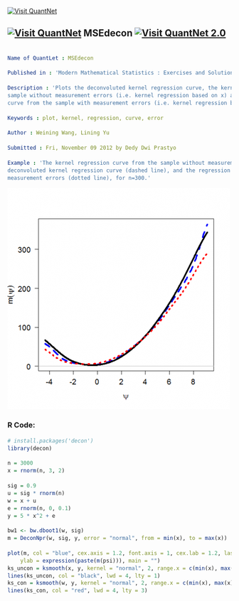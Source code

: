 
[<img src="https://github.com/QuantLet/Styleguide-and-FAQ/blob/master/pictures/banner.png" width="880" alt="Visit QuantNet">](http://quantlet.de/index.php?p=info)

## [<img src="https://github.com/QuantLet/Styleguide-and-Validation-procedure/blob/master/pictures/qloqo.png" alt="Visit QuantNet">](http://quantlet.de/) **MSEdecon** [<img src="https://github.com/QuantLet/Styleguide-and-Validation-procedure/blob/master/pictures/QN2.png" width="60" alt="Visit QuantNet 2.0">](http://quantlet.de/d3/ia)

```yaml

Name of QuantLet : MSEdecon

Published in : 'Modern Mathematical Statistics : Exercises and Solutions'

Description : 'Plots the deconvoluted kernel regression curve, the kernel regression curve from the
sample without measurement errors (i.e. kernel regression based on x) and the kernel regression
curve from the sample with measurement errors (i.e. kernel regression based on z).'

Keywords : plot, kernel, regression, curve, error

Author : Weining Wang, Lining Yu

Submitted : Fri, November 09 2012 by Dedy Dwi Prastyo

Example : 'The kernel regression curve from the sample without measurement errors (solid line), the
deconvoluted kernel regression curve (dashed line), and the regression curve from the sample with
measurement errors (dotted line), for n=300.'

```

![Picture1](plot.png)


### R Code:
```r
# install.packages('decon')
library(decon)

n = 3000
x = rnorm(n, 3, 2)

sig = 0.9
u = sig * rnorm(n)
w = x + u
e = rnorm(n, 0, 0.1)
y = 5 * x^2 + e

bw1 <- bw.dboot1(w, sig)
m = DeconNpr(w, sig, y, error = "normal", from = min(x), to = max(x))

plot(m, col = "blue", cex.axis = 1.2, font.axis = 1, cex.lab = 1.2, las = 1, lwd = 4, lty = 2, xlab = expression(paste(psi)), 
    ylab = expression(paste(m(psi))), main = "")
ks_uncon = ksmooth(x, y, kernel = "normal", 2, range.x = c(min(x), max(x)))
lines(ks_uncon, col = "black", lwd = 4, lty = 1)
ks_con = ksmooth(w, y, kernel = "normal", 2, range.x = c(min(x), max(x)))
lines(ks_con, col = "red", lwd = 4, lty = 3) 

```
